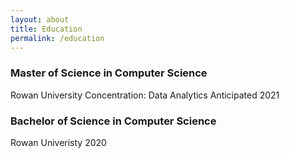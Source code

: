```yaml
---
layout: about
title: Education
permalink: /education
---
```

                         
### Master of Science in Computer Science
Rowan University
Concentration: Data Analytics 
Anticipated 2021     
                                                             
### Bachelor of Science in Computer Science
Rowan Univeristy
2020